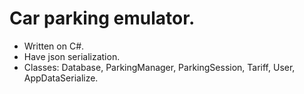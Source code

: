 # Car parking emulator.
- Written on C#.
- Have json serialization.
- Classes: Database, ParkingManager, ParkingSession, Tariff, User, AppDataSerialize.

